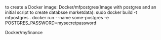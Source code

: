 to create a Docker image:
Docker/mfpostgres(Image with postgres and an initial script to create databsse marketdata):
sudo docker build -t mfpostgres .
docker run --name some-postgres -e POSTGRES_PASSWORD=mysecretpassword

Docker/myfinance
